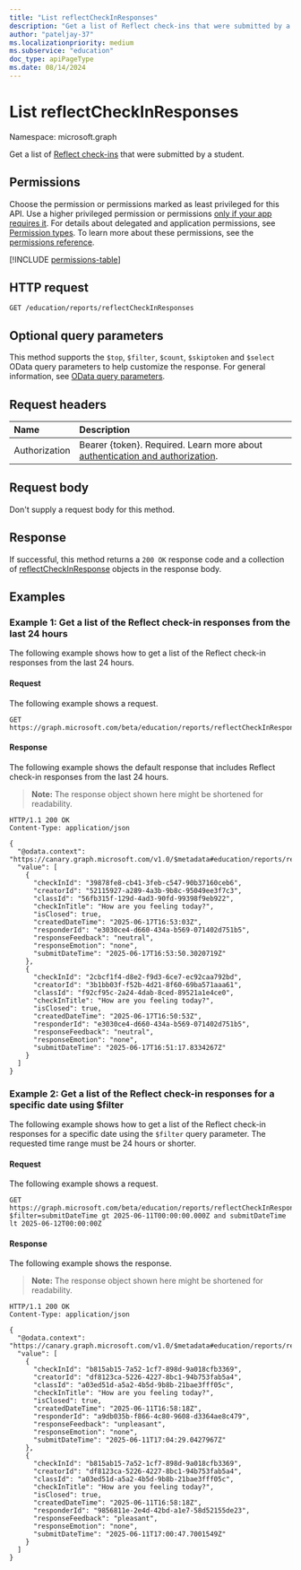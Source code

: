 ```yaml
---
title: "List reflectCheckInResponses"
description: "Get a list of Reflect check-ins that were submitted by a student."
author: "pateljay-37"
ms.localizationpriority: medium
ms.subservice: "education"
doc_type: apiPageType
ms.date: 08/14/2024
---
```


# List reflectCheckInResponses

Namespace: microsoft.graph

Get a list of [Reflect check-ins](../resources/reflectcheckinresponse.md) that were submitted by a student.

## Permissions

Choose the permission or permissions marked as least privileged for this API. Use a higher privileged permission or permissions [only if your app requires it](/graph/permissions-overview#best-practices-for-using-microsoft-graph-permissions). For details about delegated and application permissions, see [Permission types](/graph/permissions-overview#permission-types). To learn more about these permissions, see the [permissions reference](/graph/permissions-reference).

<!-- {
    "blockType": "permissions",
    "name": "reportsroot-list-reflectcheckinresponses-permissions"
}
-->
[!INCLUDE [permissions-table](../includes/permissions/reportsroot-list-reflectcheckinresponses-permissions.md)]

## HTTP request

<!-- {
  "blockType": "ignored"
}
-->
``` http
GET /education/reports/reflectCheckInResponses
```

## Optional query parameters

This method supports the `$top`, `$filter`, `$count`, `$skiptoken` and `$select` OData query parameters to help customize the response. For general information, see [OData query parameters](/graph/query-parameters).

## Request headers

|Name|Description|
|:---|:---|
|Authorization|Bearer {token}. Required. Learn more about [authentication and authorization](/graph/auth/auth-concepts).|

## Request body

Don't supply a request body for this method.

## Response

If successful, this method returns a `200 OK` response code and a collection of [reflectCheckInResponse](../resources/reflectcheckinresponse.md) objects in the response body.

## Examples

### Example 1: Get a list of the Reflect check-in responses from the last 24 hours

The following example shows how to get a list of the Reflect check-in responses from the last 24 hours.

#### Request

The following example shows a request.

<!-- {
  "blockType": "request",
  "name": "get_reflectCheckinResponses_1"
}
-->
``` http
GET https://graph.microsoft.com/beta/education/reports/reflectCheckInResponses
```

#### Response

The following example shows the default response that includes Reflect check-in responses from the last 24 hours.

>**Note:** The response object shown here might be shortened for readability.
<!-- {
  "blockType": "response",
  "truncated": true,
  "@odata.type": "Collection(microsoft.graph.reflectCheckInResponse)"
}
-->
``` http
HTTP/1.1 200 OK
Content-Type: application/json

{
  "@odata.context": "https://canary.graph.microsoft.com/v1.0/$metadata#education/reports/reflectCheckInResponses",
  "value": [
    {
      "checkInId": "39878fe8-cb41-3feb-c547-90b37160ceb6",
      "creatorId": "52115927-a289-4a3b-9b8c-95049ee3f7c3",
      "classId": "56fb315f-129d-4ad3-90fd-99398f9eb922",
      "checkInTitle": "How are you feeling today?",
      "isClosed": true,
      "createdDateTime": "2025-06-17T16:53:03Z",
      "responderId": "e3030ce4-d660-434a-b569-071402d751b5",
      "responseFeedback": "neutral",
      "responseEmotion": "none",
      "submitDateTime": "2025-06-17T16:53:50.3020719Z"
    },
    {
      "checkInId": "2cbcf1f4-d8e2-f9d3-6ce7-ec92caa792bd",
      "creatorId": "3b1bb03f-f52b-4d21-8f60-69ba571aaa61",
      "classId": "f92cf95c-2a24-4dab-8ced-89521a1e4ce0",
      "checkInTitle": "How are you feeling today?",
      "isClosed": true,
      "createdDateTime": "2025-06-17T16:50:53Z",
      "responderId": "e3030ce4-d660-434a-b569-071402d751b5",
      "responseFeedback": "neutral",
      "responseEmotion": "none",
      "submitDateTime": "2025-06-17T16:51:17.8334267Z"
    }
  ]
}
```

### Example 2: Get a list of the Reflect check-in responses for a specific date using $filter

The following example shows how to get a list of the Reflect check-in responses for a specific date using the `$filter` query parameter. The requested time range must be 24 hours or shorter.

#### Request

The following example shows a request.

<!-- {
  "blockType": "request",
  "name": "get_reflectCheckinResponses_2"
}
-->
``` http
GET https://graph.microsoft.com/beta/education/reports/reflectCheckInResponses?$filter=submitDateTime gt 2025-06-11T00:00:00.000Z and submitDateTime lt 2025-06-12T00:00:00Z
```

#### Response

The following example shows the response.

>**Note:** The response object shown here might be shortened for readability.
<!-- {
  "blockType": "response",
  "truncated": true,
  "@odata.type": "Collection(microsoft.graph.reflectCheckInResponse)",
}
-->
``` http
HTTP/1.1 200 OK
Content-Type: application/json

{
  "@odata.context": "https://canary.graph.microsoft.com/v1.0/$metadata#education/reports/reflectCheckInResponses",
  "value": [
    {
      "checkInId": "b815ab15-7a52-1cf7-898d-9a018cfb3369",
      "creatorId": "df8123ca-5226-4227-8bc1-94b753fab5a4",
      "classId": "a03ed51d-a5a2-4b5d-9b8b-21bae3fff05c",
      "checkInTitle": "How are you feeling today?",
      "isClosed": true,
      "createdDateTime": "2025-06-11T16:58:18Z",
      "responderId": "a9db035b-f866-4c80-9608-d3364ae8c479",
      "responseFeedback": "unpleasant",
      "responseEmotion": "none",
      "submitDateTime": "2025-06-11T17:04:29.0427967Z"
    },
    {
      "checkInId": "b815ab15-7a52-1cf7-898d-9a018cfb3369",
      "creatorId": "df8123ca-5226-4227-8bc1-94b753fab5a4",
      "classId": "a03ed51d-a5a2-4b5d-9b8b-21bae3fff05c",
      "checkInTitle": "How are you feeling today?",
      "isClosed": true,
      "createdDateTime": "2025-06-11T16:58:18Z",
      "responderId": "9856811e-2e4d-42bd-a1e7-58d52155de23",
      "responseFeedback": "pleasant",
      "responseEmotion": "none",
      "submitDateTime": "2025-06-11T17:00:47.7001549Z"
    }
  ]
}
```
